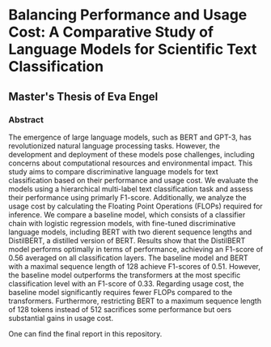 # Balancing Performance and Usage Cost: A Comparative Study of Language Models for Scientific Text Classification 

## Master's Thesis of Eva Engel 

### Abstract

The emergence of large language models, such as BERT and GPT-3, has revolutionized natural language processing tasks. However, the development and deployment of these models pose challenges, including concerns about computational resources and environmental impact. This study aims to compare discriminative language models for text classification based on their performance and usage cost. We evaluate the models using a hierarchical multi-label text classification task and assess their performance using primarly F1-score. Additionally, we analyze the usage cost by calculating the Floating Point Operations (FLOPs) required for inference. We compare a baseline model, which consists of a classifier chain with logistic regression models, with fine-tuned discriminative language models, including BERT with two di erent sequence lengths and DistilBERT, a distilled version of BERT. Results show that the DistilBERT model performs optimally in terms of performance, achieving an F1-score of 0.56 averaged on all classification layers. The baseline model and BERT with a maximal sequence length of 128 achieve F1-scores of 0.51. However, the baseline model outperforms the transformers at the most specific classification level with an F1-score of 0.33. Regarding usage cost, the baseline model significantly requires fewer FLOPs compared to the transformers. Furthermore, restricting BERT to a maximum sequence length of 128 tokens instead of 512 sacrifices some performance but o ers substantial gains in usage cost. 

One can find the final report in this repository. 
